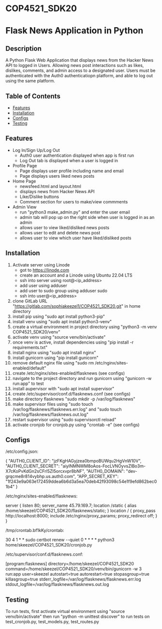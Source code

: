 # COP4521_SDK20

# Flask News Application in Python

## Description

A Python Flask Web Application that displays news from the Hacker News API to logged in Users. Allowing news post interactions such as likes, dislikes, comments, and admin access to a designated user. Users must be authenticated with the Auth0 authenticatiopn platform, and able to log out using the same platform.  

## Table of Contents

- [Features](#features)
- [Installation](#installation)
- [Configs](#configs)
- [Testing](#testing)

## Features

- Log In/Sign Up/Log Out
    - Auth0 user authentication displayed when app is first run
    - Log Out tab is displayed when a user is logged in
- Profile Page
    - Page displays user profile including name and email
    - Page displays users liked news posts
- Home Page
    - newsfeed.html and layout.html
    - displays news from Hacker News API
    - Like/Dislike buttons
    - Comment section for users to make/view commments
- Admin View
    - run "python3 make_admin.py" and enter the user email
    - admin tab will pop up on the right side when user is logged in as an admin
    - allows user to view liked/disliked news posts
    - allows user to edit and delete news post
    - allows user to view which user have liked/disliked posts

## Installation

1) Activate server using Linode
    - got to https://linode.com
    - create an account and a Linode using Ubuntu 22.04 LTS
    - ssh into server using root@<ip_address>
    - add user using adduser <username>
    - add user to sudo group using adduser <username> sudo
    - ssh into user@<ip_address>
3) clone GitLab URL "https://gitlab.com/sophiakeezel1/COP4521_SDK20.git" in home directory
5) install pip using "sudo apt install python3-pip"
6) install venv using "sudo apt install python3-venv"
7) create a virtual environment in project directory using "python3 -m venv COP4521_SDK20/venv"
8) activate venv using "source venv/bin/activate"
9) once venv is active, install dependencies using "pip install -r requirements.txt"
10) install nginx using "sudo apt install nginx"
11) install gunicorn using "pip install gunicorn"
12) remove default nginx file using "sudo rm /etc/nginx/sites-enabled/default"
13) create /etc/nginx/sites-enabled/flasknews (see configs)
14) navigate to the project directory and run gunicorn using "gunicorn -w run:app" to test
15) install aupervisor with "sudo apt install supervisor"
16) create /etc/supervisor/conf.d/flasknews.conf (see configs)
17) make directory flasknews "sudo mkdir -p /var/log/flasknews"
18) make supervisor files using "sudo touch /var/log/flasknews/flasknews.err.log" and "sudo touch /var/log/flasknews/flasknews.out.log"
19) restart supervisor using "sudo supervisorctl reload"
20) activate cronjob for cronjob.py using "crontab -e" (see configs)

## Configs

/etc/config.json:

{
	"AUTH0_CLIENT_ID": "jzFKgHAGyjzea0bmpoBUWqu2HgVnW10V",
	"AUTH0_CLIENT_SECRET": "aiyINMNWM8oAos-FocLVNOyvsZlBo3m-X7cKoPvKdGn2sCFrl5ZI5orcxvpr8bNF",
	"AUTH0_DOMAIN": "dev-grqcme8r814vybhp.us.auth0.com",
	"APP_SECRET_KEY": "1f243e9a063e172459ddea6b6d3a5ea70deb42f93098c54e1f9efd862bec01b4"
}

/etc/nginx/sites-enabled/flasknews:

server {
	listen 80;
	server_name 45.79.169.7;
	location /static {
		alias /home/skeezel/COP4521_SDK20/flasknews/static;
	}
	location / {
		proxy_pass http://localhost:8000;
		include /etc/nginx/proxy_params;
		proxy_redirect off;
	}
}

 /tmp/crontab.bf1kKy/crontab:

30 4 1 * * sudo certbot renew --quiet
0 * * * * python3 home/skeezel/COP4521_SDK20/cronjob.py

/etc/supervisor/conf.d/flasknews.conf:

[program:flasknews]
directory=/home/skeezel/COP4521_SDK20
command=/home/skeezel/COP4521_SDK20/venv/bin/gunicorn -w 3 run:app
user=skeezel
autostart=true
autorestart=true
stopasgroup=true
killasgroup=true
stderr_logfile=/var/log/flasknews/flasknews.err.log
stdout_logfile=/var/log/flasknews/flasknews.out.log

## Testing

To run tests, first activate virtual environment using "source venv/bin/activate" then run "python -m unittest discover" to run tests on test_cronjob.py, test_models.py, test_routes.py